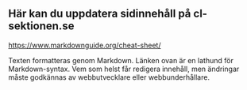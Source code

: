 ## Här kan du uppdatera sidinnehåll på cl-sektionen.se
https://www.markdownguide.org/cheat-sheet/

Texten formatteras genom Markdown. Länken ovan är en lathund för Markdown-syntax. Vem som helst får redigera innehåll, men ändringar måste godkännas av webbutvecklare eller webbunderhållare.
